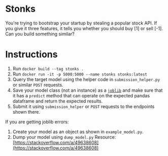 # Stonks

You're trying to bootstrap your startup by stealing a popular stock API. If you give it three features, it tells you whether you should buy [1] or sell [-1]. Can you build something similar?

# Instructions
1. Run `docker build --tag stonks .`
2. Run `docker run -it -p 5000:5000 --name stonks stonks:latest`
3. Query the target model using the helper code in `submission_helper.py` or similar `POST` requests.
4. Save your model class (not an instance) as a [`joblib`](https://joblib.readthedocs.io/en/latest/persistence.html) and make sure that it has a `predict` method that can operate on the expected pandas dataframe and return the expected results.
5. Submit it using `submission_helper` or `POST` requests to the endpoints shown there.

If you are getting joblib errors:
1. Create your model as an object as shown in `example_model.py`.
2. Dump your model using `dump_model.py`
Resource: [https://stackoverflow.com/a/49638608](https://stackoverflow.com/a/49638608)

